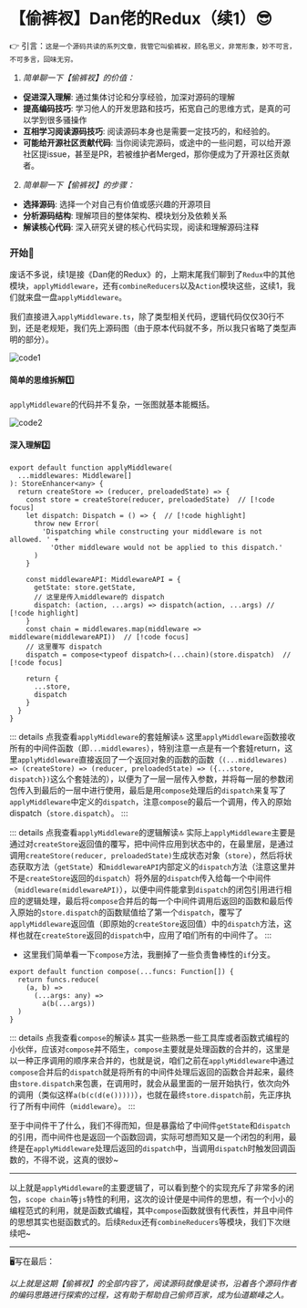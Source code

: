 # **【偷裤衩】Dan佬的Redux（续1）**😎

👉 引言：```这是一个源码共读的系列文章，我管它叫偷裤衩，顾名思义，非常形象，妙不可言，不可多言，回味无穷。```

1. *简单聊一下【偷裤衩】的价值：*

- **促进深入理解**: 通过集体讨论和分享经验，加深对源码的理解
- **提高编码技巧**: 学习他人的开发思路和技巧，拓宽自己的思维方式，是真的可以学到很多骚操作
- **互相学习阅读源码技巧**: 阅读源码本身也是需要一定技巧的，和经验的。
- **可能给开源社区贡献代码**: 当你阅读完源码，或途中的一些问题，可以给开源社区提issue，甚至是PR，若被维护者Merged，那你便成为了开源社区贡献者。

2. *简单聊一下【偷裤衩】的步骤：*

- **选择源码**: 选择一个对自己有价值或感兴趣的开源项目
- **分析源码结构**: 理解项目的整体架构、模块划分及依赖关系
- **解读核心代码**: 深入研究关键的核心代码实现，阅读和理解源码注释

### 开始🚀

废话不多说，续1是接《Dan佬的Redux》的，上期末尾我们聊到了`Redux`中的其他模块，`applyMiddleware`，还有`combineReducers`以及`Action`模块这些，这续1，我们就来盘一盘`applyMiddleware`。

我们直接进入`applyMiddleware.ts`，除了类型相关代码，逻辑代码仅仅30行不到，还是老规矩，我们先上源码图（由于原本代码就不多，所以我只省略了类型声明的部分）。

![code1](https://github.com/newObjectccc/newObjectccc.github.io/assets/42132586/9d744ed9-a672-46d5-86c8-79b1c2fad98e)

#### 简单的思维拆解1️⃣

`applyMiddleware`的代码并不复杂，一张图就基本能概括。

![code2](https://github.com/newObjectccc/newObjectccc.github.io/assets/42132586/ffb2b59d-8eed-4eac-87ff-ec5590cce5aa)

#### 深入理解2️⃣

```ts:line-numbers
export default function applyMiddleware(
  ...middlewares: Middleware[]
): StoreEnhancer<any> {
  return createStore => (reducer, preloadedState) => {
    const store = createStore(reducer, preloadedState)  // [!code focus]
    let dispatch: Dispatch = () => {  // [!code highlight]
      throw new Error(
        'Dispatching while constructing your middleware is not allowed. ' +
          'Other middleware would not be applied to this dispatch.'
      )
    }

    const middlewareAPI: MiddlewareAPI = {
      getState: store.getState,
      // 这里是传入middleware的 dispatch
      dispatch: (action, ...args) => dispatch(action, ...args) // [!code highlight]
    }
    const chain = middlewares.map(middleware => middleware(middlewareAPI))  // [!code focus]
    // 这里覆写 dispatch
    dispatch = compose<typeof dispatch>(...chain)(store.dispatch)  // [!code focus]

    return {
      ...store,
      dispatch
    }
  }
}
```

::: details 点我查看`applyMiddleware`的套娃解读🔝
这里`applyMiddleware`函数接收所有的中间件函数（即`...middlewares`），特别注意一点是有一个套娃return，这里`applyMiddleware`直接返回了一个返回对象的函数的函数（`(...middlewares) => (createStore) => (reducer, preloadedState) => ({...store, dispatch})`这么个套娃法的），以便为了一层一层传入参数，并将每一层的参数闭包传入到最后的一层中进行使用，最后是用`compose`处理后的`dispatch`来复写了`applyMiddleware`中定义的`dispatch`，注意`compose`的最后一个调用，传入的原始dispatch（`store.dispatch`）。
:::

::: details 点我查看`applyMiddleware`的逻辑解读🔝
实际上`applyMiddleware`主要是通过对`createStore`返回值的覆写，把中间件应用到状态中的，在最里层，是通过调用`createStore(reducer, preloadedState)`生成状态对象（`store`），然后将状态获取方法（`getState`）和`middlewareAPI`内部定义的`dispatch`方法（注意这里并不是`createStore`返回的`dispatch`）将外层的`dispatch`传入给每一个中间件（`middleware(middlewareAPI)`），以便中间件能拿到`dispatch`的闭包引用进行相应的逻辑处理，最后将`compose`合并后的每一个中间件调用后返回的函数和最后传入原始的`store.dispatch`的函数赋值给了第一个`dispatch`，覆写了`applyMiddleware`返回值（即原始的`createStore`返回值）中的`dispatch`方法，这样也就在`createStore`返回的`dispatch`中，应用了咱们所有的中间件了。
:::

- 这里我们简单看一下`compose`方法，我删掉了一些负责鲁棒性的`if`分支。

```ts:line-numbers
export default function compose(...funcs: Function[]) {
  return funcs.reduce(
    (a, b) =>
      (...args: any) =>
        a(b(...args))
  )
}
```

::: details 点我查看`compose`的解读🔝
其实一些熟悉一些工具库或者函数式编程的小伙伴，应该对`compose`并不陌生，`compose`主要就是处理函数的合并的，这里是以一种正序调用的顺序来合并的，也就是说，咱们之前在`applyMiddleware`中通过`compose`合并后的`dispatch`就是将所有的中间件处理后返回的函数合并起来，最终由`store.dispatch`来包裹，在调用时，就会从最里面的一层开始执行，依次向外的调用（类似这样`a(b(c(d(e()))))`），也就在最终`store.dispatch`前，先正序执行了所有中间件（`middleware`）。
:::

至于中间件干了什么，我们不得而知，但是暴露给了中间件`getState`和`dispatch`的引用，而中间件也是返回一个函数回调，实际可想而知又是一个闭包的利用，最终是在`applyMiddleware`处理后返回的`dispatch`中，当调用`dispatch`时触发回调函数的，不得不说，这真的很妙~

---

以上就是`applyMiddleware`的主要逻辑了，可以看到整个的实现充斥了非常多的闭包，`scope chain`等`js`特性的利用，这次的设计便是中间件的思想，有一个小小的编程范式的利用，就是函数式编程，其中`compose`函数就很有代表性，并且中间件的思想其实也挺函数式的。后续`Redux`还有`combineReducers`等模块，我们下次继续吧~

---

🖥️写在最后：

*以上就是这期【偷裤衩】的全部内容了，阅读源码就像是读书，沿着各个源码作者的编码思路进行探索的过程，这有助于帮助自己偷师百家，成为仙道巅峰之人。*
